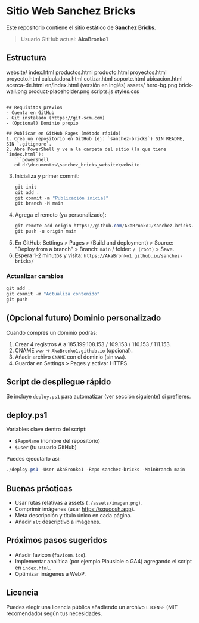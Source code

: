 # Sitio Web Sanchez Bricks

Este repositorio contiene el sitio estático de **Sanchez Bricks**.

> Usuario GitHub actual: **AkaBronko1**

## Estructura
website/
  index.html
  productos.html
  producto.html
  proyectos.html
  proyecto.html
  calculadora.html
  cotizar.html
  soporte.html
  ubicacion.html
  acerca-de.html
  en/index.html (versión en inglés)
  assets/
    hero-bg.png
    brick-wall.png
    product-placeholder.png
  scripts.js
  styles.css
```

## Requisitos previos
- Cuenta en GitHub
- Git instalado (https://git-scm.com)
- (Opcional) Dominio propio

## Publicar en GitHub Pages (método rápido)
1. Crea un repositorio en GitHub (ej: `sanchez-bricks`) SIN README, SIN `.gitignore`.
2. Abre PowerShell y ve a la carpeta del sitio (la que tiene `index.html`):
   ```powershell
   cd d:\documentos\sanchez_bricks_website\website
   ```
3. Inicializa y primer commit:
   ```powershell
   git init
   git add .
   git commit -m "Publicación inicial"
   git branch -M main
   ```
4. Agrega el remoto (ya personalizado):
   ```powershell
   git remote add origin https://github.com/AkaBronko1/sanchez-bricks.git
   git push -u origin main
   ```
5. En GitHub: Settings > Pages > (Build and deployment) > Source: "Deploy from a branch" > Branch: `main` / folder: `/ (root)` > Save.
6. Espera 1-2 minutos y visita: `https://AkaBronko1.github.io/sanchez-bricks/`

### Actualizar cambios
```powershell
git add .
git commit -m "Actualiza contenido"
git push
```

## (Opcional futuro) Dominio personalizado
Cuando compres un dominio podrás:
1. Crear 4 registros A a 185.199.108.153 / 109.153 / 110.153 / 111.153.
2. CNAME `www` -> `AkaBronko1.github.io` (opcional).
3. Añadir archivo `CNAME` con el dominio (sin `www`).
4. Guardar en Settings > Pages y activar HTTPS.

## Script de despliegue rápido
Se incluye `deploy.ps1` para automatizar (ver sección siguiente) si prefieres.

## deploy.ps1
Variables clave dentro del script:
- `$RepoName` (nombre del repositorio)
- `$User` (tu usuario GitHub)

Puedes ejecutarlo así:
```powershell
./deploy.ps1 -User AkaBronko1 -Repo sanchez-bricks -MainBranch main
```

## Buenas prácticas
- Usar rutas relativas a assets (`./assets/imagen.png`).
- Comprimir imágenes (usar https://squoosh.app).
- Meta descripción y título único en cada página.
- Añadir `alt` descriptivo a imágenes.

## Próximos pasos sugeridos
- Añadir favicon (`favicon.ico`).
- Implementar analítica (por ejemplo Plausible o GA4) agregando el script en `index.html`.
- Optimizar imágenes a WebP.

## Licencia
Puedes elegir una licencia pública añadiendo un archivo `LICENSE` (MIT recomendado) según tus necesidades.
